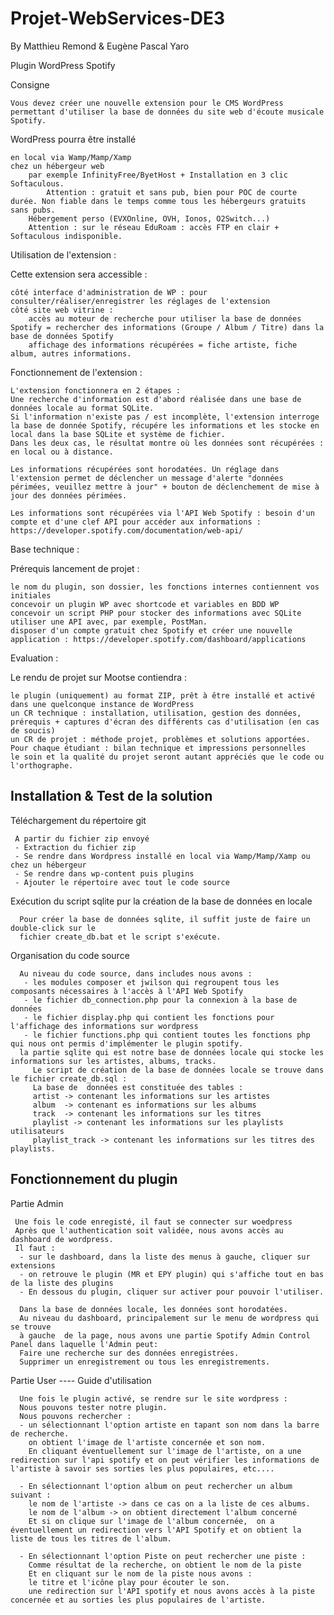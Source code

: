 # Projet-WebServices-DE3
By Matthieu Remond & Eugène Pascal Yaro

Plugin WordPress Spotify

Consigne

    Vous devez créer une nouvelle extension pour le CMS WordPress permettant d'utiliser la base de données du site web d'écoute musicale Spotify.

WordPress pourra être installé

    en local via Wamp/Mamp/Xamp
    chez un hébergeur web
        par exemple InfinityFree/ByetHost + Installation en 3 clic Softaculous.
            Attention : gratuit et sans pub, bien pour POC de courte durée. Non fiable dans le temps comme tous les hébergeurs gratuits sans pubs.
        Hébergement perso (EVXOnline, OVH, Ionos, O2Switch...)
        Attention : sur le réseau EduRoam : accès FTP en clair + Softaculous indisponible.

Utilisation de l'extension :

Cette extension sera accessible :

    côté interface d'administration de WP : pour consulter/réaliser/enregistrer les réglages de l'extension
    côté site web vitrine :
        accès au moteur de recherche pour utiliser la base de données Spotify = rechercher des informations (Groupe / Album / Titre) dans la base de données Spotify
        affichage des informations récupérées = fiche artiste, fiche album, autres informations.

Fonctionnement de l'extension :

    L'extension fonctionnera en 2 étapes :
    Une recherche d'information est d'abord réalisée dans une base de données locale au format SQLite.
    Si l'information n'existe pas / est incomplète, l'extension interroge la base de donnée Spotify, récupére les informations et les stocke en local dans la base SQLite et système de fichier.
    Dans les deux cas, le résultat montre où les données sont récupérées : en local ou à distance.

    Les informations récupérées sont horodatées. Un réglage dans l'extension permet de déclencher un message d'alerte "données périmées, veuillez mettre à jour" + bouton de déclenchement de mise à jour des données périmées.

    Les informations sont récupérées via l'API Web Spotify : besoin d'un compte et d'une clef API pour accéder aux informations : https://developer.spotify.com/documentation/web-api/
Base technique :

Prérequis lancement de projet :

    le nom du plugin, son dossier, les fonctions internes contiennent vos initiales
    concevoir un plugin WP avec shortcode et variables en BDD WP
    concevoir un script PHP pour stocker des informations avec SQLite
    utiliser une API avec, par exemple, PostMan.
    disposer d'un compte gratuit chez Spotify et créer une nouvelle application : https://developer.spotify.com/dashboard/applications

Evaluation :

Le rendu de projet sur Mootse contiendra :

    le plugin (uniquement) au format ZIP, prêt à être installé et activé dans une quelconque instance de WordPress
    un CR technique : installation, utilisation, gestion des données, prérequis + captures d'écran des différents cas d'utilisation (en cas de soucis)
    un CR de projet : méthode projet, problèmes et solutions apportées. Pour chaque étudiant : bilan technique et impressions personnelles
    le soin et la qualité du projet seront autant appréciés que le code ou l'orthographe.


Installation & Test de la solution
 --
  Téléchargement du répertoire git
      
     A partir du fichier zip envoyé
     - Extraction du fichier zip
     - Se rendre dans Wordpress installé en local via Wamp/Mamp/Xamp ou chez un hébergeur
     - Se rendre dans wp-content puis plugins 
     - Ajouter le répertoire avec tout le code source

  Exécution du script sqlite pur la création de la base de données en locale
  
       
      Pour créer la base de données sqlite, il suffit juste de faire un double-click sur le
      fichier create_db.bat et le script s'exécute.

  Organisation du code source

      Au niveau du code source, dans includes nous avons :
       - les modules composer et jwilson qui regroupent tous les composants nécessaires à l'accès à l'API Web Spotify 
       - le fichier db_connection.php pour la connexion à la base de données
       - le fichier display.php qui contient les fonctions pour l'affichage des informations sur wordpress
       - le fichier functions.php qui contient toutes les fonctions php qui nous ont permis d'implémenter le plugin spotify.
      la partie sqlite qui est notre base de données locale qui stocke les informations sur les artistes, albums, tracks.
         Le script de création de la base de données locale se trouve dans le fichier create_db.sql :
         La base de  données est constituée des tables :
         artist -> contenant les informations sur les artistes
         album  -> contenant es informations sur les albums
         track  -> contenant les informations sur les titres
         playlist -> contenant les informations sur les playlists utilisateurs
         playlist_track -> contenant les informations sur les titres des playlists.


  Fonctionnement du plugin 
----
Partie Admin

     Une fois le code enregisté, il faut se connecter sur woedpress
     Après que l'authentication soit validée, nous avons accès au dashboard de wordpress.
     Il faut :
      - sur le dashboard, dans la liste des menus à gauche, cliquer sur extensions
      - on retrouve le plugin (MR et EPY plugin) qui s'affiche tout en bas de la liste des plugins
      - En dessous du plugin, cliquer sur activer pour pouvoir l'utiliser.

      Dans la base de données locale, les données sont horodatées.
      Au niveau du dashboard, principalement sur le menu de wordpress qui se trouve 
      à gauche  de la page, nous avons une partie Spotify Admin Control Panel dans laquelle l'Admin peut:
      Faire une recherche sur des données enregistrées.
      Supprimer un enregistrement ou tous les enregistrements.



Partie User ---- Guide d'utilisation

      Une fois le plugin activé, se rendre sur le site wordpress :
      Nous pouvons tester notre plugin.
      Nous pouvons rechercher :
      - un sélectionnant l'option artiste en tapant son nom dans la barre de recherche.
        on obtient l'image de l'artiste concernée et son nom.
        En cliquant éventuellement sur l'image de l'artiste, on a une redirection sur l'api spotify et on peut vérifier les informations de l'artiste à savoir ses sorties les plus populaires, etc....
        
      - En sélectionnant l'option album on peut rechercher un album suivant :
        le nom de l'artiste -> dans ce cas on a la liste de ces albums.
        le nom de l'album -> on obtient directement l'album concerné
        Et si on clique sur l'image de l'album concernée,  on a éventuellement un redirection vers l'API Spotify et on obtient la liste de tous les titres de l'album.
       
      - En sélectionnant l'option Piste on peut rechercher une piste :
        Comme résultat de la recherche, on obtient le nom de la piste
        Et en cliquant sur le nom de la piste nous avons :
        le titre et l'icône play pour écouter le son.
        une redirection sur l'API spotify et nous avons accès à la piste concernée et au sorties les plus populaires de l'artiste.


  
      
 

       
           

          